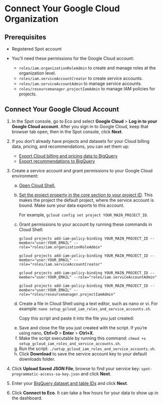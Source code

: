# Connect Your Google Cloud Organization 

## Prerequisites

* Registered Spot account

* You’ll need these permissions for the Google Cloud account:
   
   * `roles/iam.organizationRoleAdmin` to create and manage roles at the organization level.
   * `roles/iam.serviceAccountCreator` to create service accounts.
   * `roles/iam.serviceAccountAdmin` to manage service accounts.
   * `roles/resourcemanager.projectIamAdmin` to manage IAM policies for projects.

## Connect Your Google Cloud Account

1. In the Spot console, go to Eco and select **Google Cloud** > **Log in to your Google Cloud account**. After you sign in to Google Cloud, keep that browser tab open, then in the Spot console, click **Next**.

2. If you don’t already have projects and datasets for your Cloud billing data, pricing, and recommendations, you can set them up:
    * [Export Cloud billing and pricing data to BigQuery](https://cloud.google.com/billing/docs/how-to/export-data-bigquery)
    * [Export recommendations to BigQuery](https://cloud.google.com/billing/docs/how-to/export-data-bigquery)

3. Create a service account and grant permissions to your Google Cloud environment:

    <ol style="list-style-type: lower-alpha;">
    <li><a href="https://cloud.google.com/shell/docs/using-cloud-shell">Open Cloud Shell.</a></li>
    <li><p><a href="https://cloud.google.com/sdk/gcloud/reference/config/set?id=examples#:~:text=gcloud_command%2Dline_tool_preferences.-,EXAMPLES,-To%20set%20the">Set the project property in the core section to your project ID</a>. This makes the project the default project, where the service account is bound. Make sure your data exports to this account.</p>
    <p>For example, <code>gcloud config set project YOUR_MAIN_PROJECT_ID</code>.</p></li>
    <li><p>Grant permissions to your account by running these commands in Cloud Shell:</p>
     <p><code>gcloud projects add-iam-policy-binding YOUR_MAIN_PROJECT_ID --member="user:YOUR_EMAIL" --role="roles/iam.organizationRoleAdmin"</code></p>
     <p><code>gcloud projects add-iam-policy-binding YOUR_MAIN_PROJECT_ID --member="user:YOUR_EMAIL" --role="roles/iam.serviceAccountCreator"</code></p>
     <p><code>gcloud projects add-iam-policy-binding YOUR_MAIN_PROJECT_ID --member="user:YOUR_EMAIL" --role="roles/iam.serviceAccountAdmin"</code></p>
     <p><code>gcloud projects add-iam-policy-binding YOUR_MAIN_PROJECT_ID --member="user:YOUR_EMAIL" --role="roles/resourcemanager.projectIamAdmin"</code></p></li>


    <li><p>Create a file in Cloud Shell using a text editor, such as nano or vi. For example: <code>nano setup_gcloud_iam_roles_and_service_accounts.sh</code>.</p>
    <p>Copy this script and paste it into the file you just created:</p></li>


    <li>Save and close the file you just created with the script. If you’re using nano, <b>Ctrl+O</b> > <b>Enter</b> > <b>Ctrl+X</b>.</li>

    <li>Make the script executable by running this command: <code>chmod +x setup_gcloud_iam_roles_and_service_accounts.sh</code>.</li>

    <li>Run the script: <code>./setup_gcloud_iam_roles_and_service_accounts.sh</code>.</li>

    <li>Click <b>Download</b> to save the service account key to your default downloads folder.</li>
    </ol>

4. Click **Upload Saved JSON File**, browse to find your service key: `spot-programmatic-access-sa-key.json` and click **Next**.
5. Enter your [BigQuery dataset and table IDs](https://cloud.google.com/bigquery/docs/listing-datasets) and click **Next**.
6. Click **Connect to Eco**. It can take a few hours for your data to show up in the dashboard.
